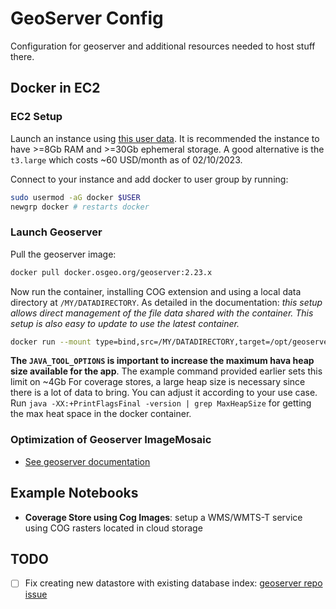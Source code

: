 # GeoServer Config

Configuration for geoserver and additional resources needed to host stuff there.

## Docker in EC2

### EC2 Setup

Launch an instance using [this user data](config/ec2/user_data.sh). It is recommended the instance to have >=8Gb RAM and >=30Gb ephemeral storage. A good alternative is the `t3.large` which costs ~60 USD/month as of 02/10/2023.

Connect to your instance and add docker to user group by running:

```bash
sudo usermod -aG docker $USER
newgrp docker # restarts docker
```

### Launch Geoserver

Pull the geoserver image:

```bash
docker pull docker.osgeo.org/geoserver:2.23.x 
```

Now run the container, installing COG extension and using a local data directory at `/MY/DATADIRECTORY`. As detailed in the documentation: *this setup allows direct management of the file data shared with the container. This setup is also easy to update to use the latest container.*

```bash
docker run --mount type=bind,src=/MY/DATADIRECTORY,target=/opt/geoserver_data -it -p8080:8080 --env INSTALL_EXTENSIONS=true --env COMMUNITY_EXTENSIONS="cog" --env JAVA_TOOL_OPTIONS="-Xmx4096m" docker.osgeo.org/geoserver:2.23.x
```

**The `JAVA_TOOL_OPTIONS` is important to increase the maximum hava heap size available for the app**. The example command provided earlier sets this limit on ~4Gb For coverage stores, a large heap size is necessary since there is a lot of data to bring. You can adjust it according to your use case. Run `java -XX:+PrintFlagsFinal -version | grep MaxHeapSize` for getting the max heat space in the docker container.


### Optimization of Geoserver ImageMosaic

- [See geoserver documentation](https://training.geonode.geosolutionsgroup.com/master/GN2/ADV_LAYERS_PUB/OPTIMIZE_RASTER.html)

## Example Notebooks

- **Coverage Store using Cog Images**: setup a WMS/WMTS-T service using COG rasters located in cloud storage

## TODO

- [ ] Fix creating new datastore with existing database index: [geoserver repo issue](https://osgeo-org.atlassian.net/jira/software/c/projects/GEOS/issues/GEOS-11144)